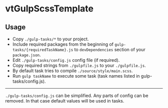 # vtGulpScssTemplate

## Usage

* Copy ``./gulp-tasks/*`` to your project.
* Include required packages from the beginning of ``gulp-tasks/{requiredTaskName}.js`` to ``devDependencies`` section of your ``package.json``.
* Edit ``./gulp-tasks/config.js`` config file (if required).
* Copy required strings from ``./gulpfile.js`` to your ``./gulpfile.js``.
* By default task tries to compile ``./source/style/main.scss``.
* Run ``gulp taskName`` to execute some task (task names listed in gulp-tasks/config.js).

---

``./gulp-tasks/config.js`` can be simplified. Any parts of config can be removed. In that case default values will be used in tasks.